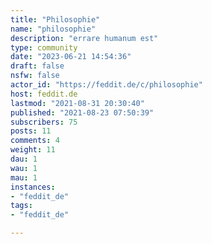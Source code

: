 ```yaml
---
title: "Philosophie" 
name: "philosophie"
description: "errare humanum est"
type: community
date: "2023-06-21 14:54:36"
draft: false
nsfw: false
actor_id: "https://feddit.de/c/philosophie"
host: feddit.de
lastmod: "2021-08-31 20:30:40"
published: "2021-08-23 07:50:39"
subscribers: 75
posts: 11
comments: 4
weight: 11
dau: 1
wau: 1
mau: 1
instances:
- "feddit_de"
tags: 
- "feddit_de"

---
```

